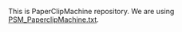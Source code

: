 This is PaperClipMachine repository. We are using [PSM_PaperclipMachine.txt](https://github.com/simsim314/AI-Safety-Framework/blob/main/PSM_PaperClipsMachine.txt). 
